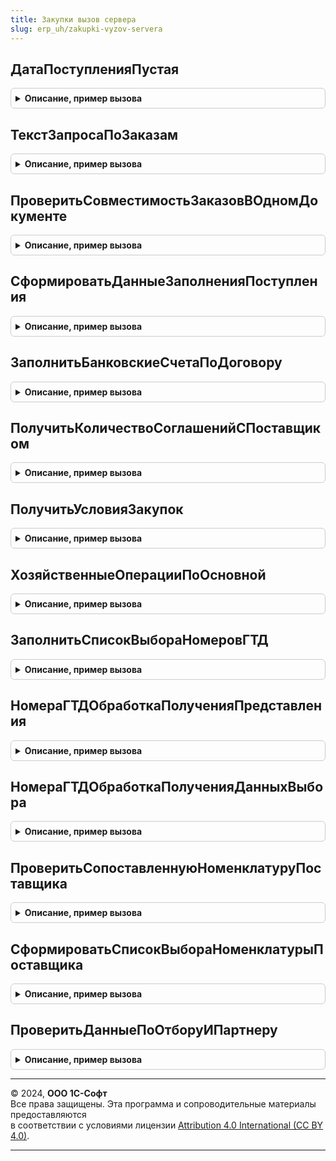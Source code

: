```yaml
---
title: Закупки вызов сервера
slug: erp_uh/zakupki-vyzov-servera
---
```



## ДатаПоступленияПустая
<details style="margin: 1em 0; padding: 0.5em; border: 1px solid #ccc; border-radius: 6px;">

<summary style="font-weight: bold; cursor: pointer;">Описание, пример вызова</summary>

```bsl

// Проверяет, есть ли в табличной части строки с незаполненной датой поступления в строках, которые не отменены.
//
// Параметры:
//		Объект - ДанныеФормыСтруктура - проверяемый объект
//		ИмяТЧ - Строка - имя проверяемой ТЧ.
//
// Возвращаемое значение:
//		Булево - признак наличия строк с незаполненной датой поступления.
Функция ДатаПоступленияПустая(Знач Объект, ИмяТЧ) Экспорт
```

Пример вызова
```bsl
Результат = ЗакупкиВызовСервера.ДатаПоступленияПустая(Объект, ИмяТЧ) 
```
</details>

## ТекстЗапросаПоЗаказам
<details style="margin: 1em 0; padding: 0.5em; border: 1px solid #ccc; border-radius: 6px;">

<summary style="font-weight: bold; cursor: pointer;">Описание, пример вызова</summary>

```bsl

//Функция формирует текст запроса по данным заказов
Функция ТекстЗапросаПоЗаказам() Экспорт
```

Пример вызова
```bsl
Результат = ЗакупкиВызовСервера.ТекстЗапросаПоЗаказам());
```
</details>

## ПроверитьСовместимостьЗаказовВОдномДокументе
<details style="margin: 1em 0; padding: 0.5em; border: 1px solid #ccc; border-radius: 6px;">

<summary style="font-weight: bold; cursor: pointer;">Описание, пример вызова</summary>

```bsl

// Проверяет возможно ли в одном документе использовать несколько различных заказов
// Если в переданных заказах отличаются реквизиты шапки, выдается сообщение об ошибке.
//
// Параметры:
// 		МассивСсылок   - Массив - заказы поставщикам, которые указаны в документе
// 		ИмяДокумента   - Строка - имя документа в метаданных, для которого осуществляется проверка
//
// Возвращаемое значение:
// 		Булево - Истина, если в переданных заказах отличаются реквизиты шапки и нельзя проводить документ с данными заказами.
//
Функция ПроверитьСовместимостьЗаказовВОдномДокументе(Знач МассивСсылок, ИмяДокумента) Экспорт
```

Пример вызова
```bsl
Результат = ЗакупкиВызовСервера.ПроверитьСовместимостьЗаказовВОдномДокументе(МассивСсылок, ИмяДокумента) 
```
</details>

## СформироватьДанныеЗаполненияПоступления
<details style="margin: 1em 0; padding: 0.5em; border: 1px solid #ccc; border-radius: 6px;">

<summary style="font-weight: bold; cursor: pointer;">Описание, пример вызова</summary>

```bsl

// Формирует структуру для создания поступления по одному или нескольким заказам
// Если в переданных заказах отличаются реквизиты шапки, выдается сообщение об ошибке.
//
// Параметры:
// 		МассивСсылок   - Массив - заказы поставщикам, по которым необходимо ввести поступление
// 		ИмяДокумента   - Строка - имя создаваемого на основании заказа документа в метаданных
// 		РеквизитыШапки - Структура - структура, в которую будут помещены реквизиты шапки из массива заказов
//
// Возвращаемое значение:
// 		Булево - Ложь, если в переданных заказах отличаются реквизиты шапки.
//
Функция СформироватьДанныеЗаполненияПоступления(МассивСсылок, ИмяДокумента, РеквизитыШапки) Экспорт
```

Пример вызова
```bsl
Результат = ЗакупкиВызовСервера.СформироватьДанныеЗаполненияПоступления(МассивСсылок, ИмяДокумента, РеквизитыШапки) 
```
</details>

## ЗаполнитьБанковскиеСчетаПоДоговору
<details style="margin: 1em 0; padding: 0.5em; border: 1px solid #ccc; border-radius: 6px;">

<summary style="font-weight: bold; cursor: pointer;">Описание, пример вызова</summary>

```bsl

// Процедура заполняет банковский счета документа по договору.
//
// Параметры:
//		Договор - СправочникСсылка.ДоговорыКонтрагентов - Договор;
//		БанковскийСчетОрганизации - СправочникСсылка.БанковскиеСчетаОрганизаций - Банковский счет организации;
//		БанковскийСчетКонтрагента - СправочникСсылка.БанковскиеСчетаКонтрагентов - Банковский счет контрагента.
//
Процедура ЗаполнитьБанковскиеСчетаПоДоговору(Договор, БанковскийСчетОрганизации = Неопределено, БанковскийСчетКонтрагента = Неопределено) Экспорт
```

Пример вызова
```bsl
ЗакупкиВызовСервера.ЗаполнитьБанковскиеСчетаПоДоговору(Договор, БанковскийСчетОрганизации, БанковскийСчетКонтрагента);
```
</details>

## ПолучитьКоличествоСоглашенийСПоставщиком
<details style="margin: 1em 0; padding: 0.5em; border: 1px solid #ccc; border-radius: 6px;">

<summary style="font-weight: bold; cursor: pointer;">Описание, пример вызова</summary>

```bsl

// Возвращает количество соглашений с указанным поставщиком
//
// Параметры:
//  Партнер           - СправочникСсылка.Партнеры - партнер, для которого необходимо получить количество соглашений.
//  ПараметрыОтбора   - Структура - структура с параметрами отбора соглашений.
//
// Возвращаемое значение:
//  Структура - структура, включающая условия закупок.
//
Функция ПолучитьКоличествоСоглашенийСПоставщиком(Знач Партнер, Экспорт
```

Пример вызова
```bsl
Результат = ЗакупкиВызовСервера.ПолучитьКоличествоСоглашенийСПоставщиком(Партнер, );
```
</details>

## ПолучитьУсловияЗакупок
<details style="margin: 1em 0; padding: 0.5em; border: 1px solid #ccc; border-radius: 6px;">

<summary style="font-weight: bold; cursor: pointer;">Описание, пример вызова</summary>

```bsl

// Получить условия закупок.
//
// Параметры:
//  Соглашение - СправочникСсылка.СоглашенияСПоставщиками - соглашение,по которому необходимо получить стандартные
//                                                          условия закупок.
//  УчитыватьГруппыСкладов - Булево - Учитывать группы складов
//  ИсключитьГруппыСкладовДоступныеВЗаказах - Булево - Исключить группы складов доступные в заказах
//
// Возвращаемое значение:
//  Структура - структура, включающая условия закупок.
Функция ПолучитьУсловияЗакупок(Знач Соглашение,Знач УчитыватьГруппыСкладов = Ложь, Знач ИсключитьГруппыСкладовДоступныеВЗаказах = Ложь) Экспорт
```

Пример вызова
```bsl
Результат = ЗакупкиВызовСервера.ПолучитьУсловияЗакупок(Соглашение, УчитыватьГруппыСкладов, ИсключитьГруппыСкладовДоступныеВЗаказах);
```
</details>

## ХозяйственныеОперацииПоОсновной
<details style="margin: 1em 0; padding: 0.5em; border: 1px solid #ccc; border-radius: 6px;">

<summary style="font-weight: bold; cursor: pointer;">Описание, пример вызова</summary>

```bsl

// Возвращает массив хоз. операций - переданная хоз. операция и операции для использования в схемах "Товары в пути" и
// и "Неотфактурованные поставки".
//
// Параметры:
//  ОсновнаяХозяйственнаяОперация	 - ПеречислениеСсылка.ХозяйственныеОперации	 - основная хозяйственная операция.
//
// Возвращаемое значение:
//  Массив - массив хозяйственных операций включая основную.
//
Функция ХозяйственныеОперацииПоОсновной(ОсновнаяХозяйственнаяОперация) Экспорт
```

Пример вызова
```bsl
Результат = ЗакупкиВызовСервера.ХозяйственныеОперацииПоОсновной(ОсновнаяХозяйственнаяОперация) 
```
</details>

## ЗаполнитьСписокВыбораНомеровГТД
<details style="margin: 1em 0; padding: 0.5em; border: 1px solid #ccc; border-radius: 6px;">

<summary style="font-weight: bold; cursor: pointer;">Описание, пример вызова</summary>

```bsl

// Формирует список значений номеров ГТД номенклатуре, характеристике.
//
// Параметры:
//	Номенклатура - СправочникСсылка.Номенклатура - номенклатура предприятия для подбора номеров ГТД.
//	Характеристика - СправочникСсылка.ХарактеристикиНоменклатуры - характеристика номенклатуры предприятия
//																	для подбора номеров ГТД.
//	СтранаПроисхождения - СправочникСсылка.СтраныМира - страна, для подбора номеров ГТД.
//
// Возвращаемое значение:
//	СписокЗначений Из Структура - список коллекции свойств номеров ГТД со следующими свойствами:
//		* Значение - СправочникСсылка.НомераГТД - номер ГТД.
//		* ПометкаУдаления - Булево - признак пометки номера ГТД к удалению.
//
Функция ЗаполнитьСписокВыбораНомеровГТД(Номенклатура, Характеристика, СтранаПроисхождения) Экспорт
```

Пример вызова
```bsl
Результат = ЗакупкиВызовСервера.ЗаполнитьСписокВыбораНомеровГТД(Номенклатура, Характеристика, СтранаПроисхождения) 
```
</details>

## НомераГТДОбработкаПолученияПредставления
<details style="margin: 1em 0; padding: 0.5em; border: 1px solid #ccc; border-radius: 6px;">

<summary style="font-weight: bold; cursor: pointer;">Описание, пример вызова</summary>

```bsl

// Формирует представление для элементов справочника 'НомераГТД' со значением типа РНПТ комплекта.
//
// Параметры:
//	Данные - Структура- коллекция, содержащая значения полей, из которых формируется представление.
//	Представление - Строка- строка, в которую нужно поместить представление объекта или ссылки.
//	СтандартнаяОбработка -Булево - в данный параметр передается признак формирования стандартного представления объекта
//									или ссылки. Если в теле процедуры-обработчика установить данному параметру
//									значение Ложь, стандартная обработка события производиться не будет.
//
Процедура НомераГТДОбработкаПолученияПредставления(Данные, Представление, СтандартнаяОбработка) Экспорт
```

Пример вызова
```bsl
ЗакупкиВызовСервера.НомераГТДОбработкаПолученияПредставления(Данные, Представление, СтандартнаяОбработка) 
```
</details>

## НомераГТДОбработкаПолученияДанныхВыбора
<details style="margin: 1em 0; padding: 0.5em; border: 1px solid #ccc; border-radius: 6px;">

<summary style="font-weight: bold; cursor: pointer;">Описание, пример вызова</summary>

```bsl

// Формирует список выбора для поля справочника 'НомераГТД'.
//
// Параметры:
//	ДанныеВыбора - СписокЗначений Из Структура - список выбора данных элемента справочника.
//	Параметры - Структура - настройки обработки получения данных выбора элементов справочника.
//	СтандартнаяОбработка -Булево - в данный параметр передается признак получения данных выбора объекта.
//									Если в теле процедуры-обработчика установить данному параметру
//									значение Ложь, стандартная обработка события производиться не будет.
//
Процедура НомераГТДОбработкаПолученияДанныхВыбора(ДанныеВыбора, Параметры, СтандартнаяОбработка) Экспорт
```

Пример вызова
```bsl
ЗакупкиВызовСервера.НомераГТДОбработкаПолученияДанныхВыбора(ДанныеВыбора, Параметры, СтандартнаяОбработка) 
```
</details>

## ПроверитьСопоставленнуюНоменклатуруПоставщика
<details style="margin: 1em 0; padding: 0.5em; border: 1px solid #ccc; border-radius: 6px;">

<summary style="font-weight: bold; cursor: pointer;">Описание, пример вызова</summary>

```bsl

// Устарела. Проверяет наличие в информационной базе ранее сопоставленной номенклатуры поставщика.
//
// Параметры:
//   Объект - ДанныеФормыКоллекция - документ, в котором необходимо сопоставить номенклатуру поставщика.
//
// Возвращаемое значение:
//   Булево - Истина, если необходимо выводить предупреждение о сопоставлении.
//
Функция ПроверитьСопоставленнуюНоменклатуруПоставщика(Знач Объект) Экспорт
```

Пример вызова
```bsl
Результат = ЗакупкиВызовСервера.ПроверитьСопоставленнуюНоменклатуруПоставщика(Объект) 
```
</details>

## СформироватьСписокВыбораНоменклатурыПоставщика
<details style="margin: 1em 0; padding: 0.5em; border: 1px solid #ccc; border-radius: 6px;">

<summary style="font-weight: bold; cursor: pointer;">Описание, пример вызова</summary>

```bsl

// Устарела. Следует использовать см. СопоставлениеНоменклатурыКонтрагентовКлиент.СформироватьСписокВыбораНоменклатурыКонтрагента
// Формирует список значений номенклатуры поставщика по партнеру, номенклатуре, характеристике, упаковке.
//
// Параметры:
//  Партнер        - СправочникСсылка.Партнеры - поставщик, для которого необходимо сформировать список.
//  Номенклатура   - СправочникСсылка.Номенклатура - номенклатура предприятия для фильтрации номенклатуры поставщика.
//  Характеристика - СправочникСсылка.ХарактеристикиНоменклатуры - характеристика номенклатуры предприятия
//                    для фильтрации номенклатуры поставщика.
//  Упаковка       - СправочникСсылка.УпаковкиЕдиницыИзмерения - упаковка номенклатуры предприятия
//                                                                   для фильтрации номенклатуры контрагента.
//
// Возвращаемое значение:
//   Массив - номенклатура поставщика, подходящая под условия фильтрации.
//
Функция СформироватьСписокВыбораНоменклатурыПоставщика(Знач Партнер, Знач Номенклатура, Знач Характеристика) Экспорт
```

Пример вызова
```bsl
Результат = ЗакупкиВызовСервера.СформироватьСписокВыбораНоменклатурыПоставщика(Партнер, Номенклатура, Характеристика) 
```
</details>

## ПроверитьДанныеПоОтборуИПартнеру
<details style="margin: 1em 0; padding: 0.5em; border: 1px solid #ccc; border-radius: 6px;">

<summary style="font-weight: bold; cursor: pointer;">Описание, пример вызова</summary>

```bsl

// Возвращает результат проверки партнера в созданном договоре и документе.
//
//Параметры:
//	Договор - СправочникСсылка.ДоговорыКонтрагентов - созданный договор.
//	ДанныеОтбора - Структура - параметры отбора, зависят от документа.
//	ПартнерДокумента - СправочникСсылка.Партнеры - партнер из документа.
//	СообщениеОбОшибке - Строка - формируемое сообщение об ошибке.
//
//Возвращаемое значение:
//	Булево - признак, что проверка прошла.
//
Функция ПроверитьДанныеПоОтборуИПартнеру(Договор, ДанныеОтбора, ПартнерДокумента, СообщениеОбОшибке = "") Экспорт
```

Пример вызова
```bsl
Результат = ЗакупкиВызовСервера.ПроверитьДанныеПоОтборуИПартнеру(Договор, ДанныеОтбора, ПартнерДокумента, СообщениеОбОшибке);
```
</details>

---

© 2024, **ООО 1С-Софт**  
Все права защищены. Эта программа и сопроводительные материалы предоставляются  
в соответствии с условиями лицензии [Attribution 4.0 International (CC BY 4.0)](https://creativecommons.org/licenses/by/4.0/legalcode).

---
